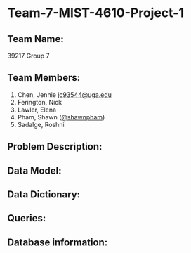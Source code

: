 # Team-7-MIST-4610-Project-1

## Team Name: 
39217 Group 7

## Team Members:

1. Chen, Jennie <jc93544@uga.edu>
2. Ferington, Nick 
3. Lawler, Elena
4. Pham, Shawn ([@shawnpham]((https://github.com/ShawnPham21)))
5. Sadalge, Roshni

## Problem Description:

## Data Model:

## Data Dictionary:

## Queries:

## Database information:



